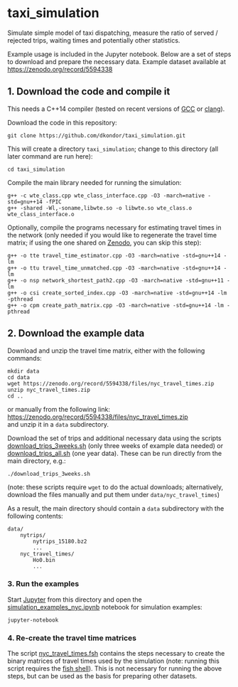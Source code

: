 # taxi_simulation

Simulate simple model of taxi dispatching, measure the ratio of served / rejected trips, waiting times and potentially other statistics.

Example usage is included in the Jupyter notebook. Below are a set of steps to download and prepare the necessary data. Example dataset available at https://zenodo.org/record/5594338

## 1. Download the code and compile it

This needs a C++14 compiler (tested on recent versions of [GCC](https://www.gnu.org/software/gcc/) or [clang](https://clang.llvm.org/)).

Download the code in this repository:
```
git clone https://github.com/dkondor/taxi_simulation.git
```
This will create a directory `taxi_simulation`; change to this directory (all later command are run here):
```
cd taxi_simulation
```

Compile the main library needed for running the simulation:
```
g++ -c wte_class.cpp wte_class_interface.cpp -O3 -march=native -std=gnu++14 -fPIC
g++ -shared -Wl,-soname,libwte.so -o libwte.so wte_class.o wte_class_interface.o
```

Optionally, compile the programs necessary for estimating travel times in the network (only needed if you would like to regenerate the travel time matrix; if using the one shared on [Zenodo](https://zenodo.org/record/5594338), you can skip this step):
```
g++ -o tte travel_time_estimator.cpp -O3 -march=native -std=gnu++14 -lm
g++ -o ttu travel_time_unmatched.cpp -O3 -march=native -std=gnu++14 -lm
g++ -o nsp network_shortest_path2.cpp -O3 -march=native -std=gnu++11 -lm
g++ -o csi create_sorted_index.cpp -O3 -march=native -std=gnu++14 -lm -pthread
g++ -o cpm create_path_matrix.cpp -O3 -march=native -std=gnu++14 -lm -pthread
```

## 2. Download the example data

Download and unzip the travel time matrix, either with the following commands:
```
mkdir data
cd data
wget https://zenodo.org/record/5594338/files/nyc_travel_times.zip
unzip nyc_travel_times.zip
cd ..
```
or manually from the following link:  
https://zenodo.org/record/5594338/files/nyc_travel_times.zip  
and unzip it in a `data` subdirectory.

Download the set of trips and additional necessary data using the scripts [download_trips_3weeks.sh](download_trips_3weeks.sh) (only three weeks of example data needed) or [download_trips_all.sh](download_trips_all.sh) (one year data). These can be run directly from the main directory, e.g.:
```
./download_trips_3weeks.sh
```
(note: these scripts require `wget` to do the actual downloads; alternatively, download the files manually and put them under `data/nyc_travel_times`)

As a result, the main directory should contain a `data` subdirectory with the following contents:
```
data/
	nytrips/
		nytrips_15180.bz2
		...
	nyc_travel_times/
		Ho0.bin
		...
```

### 3. Run the examples

Start [Jupyter](https://jupyter.org/install) from this directory and open the [simulation_examples_nyc.ipynb](simulation_examples_nyc.ipynb) notebook for simulation examples:
```
jupyter-notebook
```


### 4. Re-create the travel time matrices

The script [nyc_travel_times.fsh](nyc_travel_times.fsh) contains the steps necessary to create the binary matrices of travel times used by the simulation (note: running this script requires the [fish shell](https://fishshell.com/)). This is not necessary for running the above steps, but can be used as the basis for preparing other datasets.


